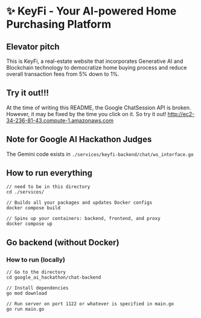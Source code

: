 # ✨ KeyFi - Your AI-powered Home Purchasing Platform

## Elevator pitch
This is KeyFi, a real-estate website that incorporates Generative AI and Blockchain technology to democratize home buying process and reduce overall transaction fees from 5% down to 1%.

## Try it out!!!
At the time of writing this README, the Google ChatSession API is broken. However, it may be fixed by the time you click on it. So try it out!
http://ec2-34-236-81-43.compute-1.amazonaws.com

## Note for Google AI Hackathon Judges
The Gemini code exists in ```./services/keyfi-backend/chat/ws_interface.go```

## How to run everything
```
// need to be in this directory
cd ./services/

// Builds all your packages and updates Docker configs
docker compose build

// Spins up your containers: backend, frontend, and proxy
docker compose up
```

## Go backend (without Docker)
### How to run (locally)
```
// Go to the directory
cd google_ai_hackathon/chat-backend

// Install dependencies
go mod download

// Run server on port 1122 or whatever is specified in main.go
go run main.go
```
